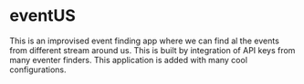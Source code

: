 # eventUS
This is an improvised event finding app where we can find al  the events from different stream around us. This is built by integration of API keys from many eventer finders. This application is added with many cool configurations.
